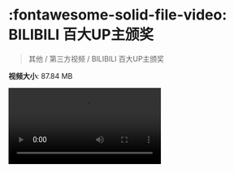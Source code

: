# :fontawesome-solid-file-video: BILIBILI 百大UP主颁奖

> 其他 / 第三方视频 / BILIBILI 百大UP主颁奖

**视频大小**: 87.84 MB

<div class="video"><video src="https://file.hsyhx.top/archive/其他/第三方视频/BILIBILI 百大UP主颁奖.mp4" controls preload>🤔 您的浏览器不支持 video 标签</video></div>